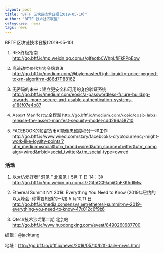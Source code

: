 ```yaml
---
layout: post
title: "BFTF 区块链技术日报(2019-05-10)"
author: "BFTF 技术社区联盟"
categories: news
tags: news
---
```


BFTF 区块链技术日报(2019-05-10)

1. REX终极指南 <http://go.bftf.io/mp.weixin.qq.com/s/gIfeotbCWhpLfiFkPPpEow>

2. 高流动性价格挂钩令牌算法 <http://go.bftf.io/medium.com/@bytemaster/high-liquidity-price-pegged-token-algorithm-d86d71188162>

3. 无密码的未来：建立更安全和可用的身份验证系统 <http://go.bftf.io/medium.com/eosio/a-passwordless-future-building-towards-more-secure-and-usable-authentication-systems-e188f07e4b87>

4. Assert Manifest安全模型 <http://go.bftf.io/medium.com/eosio/eosio-labs-release-the-assert-manifest-security-model-cdd296a58710>

5. FACEBOOK的加密货币可能像忠诚度积分一样工作 <http://go.bftf.io/www.wired.com/story/facebooks-cryptocurrency-might-work-like-loyalty-points/?utm_medium=social&utm_brand=wired&utm_source=twitter&utm_campaign=wired&mbid=social_twitter&utm_social-type=owned>

### 活动

1. 以太坊爱好者“ 洞见 ” 北京见！5月 11 日 14：30   <http://go.bftf.io/mp.weixin.qq.com/s/zGjfhCC9kmijOnE3K5dlMw>

2. Ethereal Summit NY 2019: Everything You Need to Know (2019年纽约的以太峰会: 你需要知道的一切) 5 月10/11 日 <http://go.bftf.io/media.consensys.net/ethereal-summit-ny-2019-everything-you-need-to-know-47c012c6f9b6>

3. Qtech技术沙龙第二期 北京站 <http://go.bftf.io/www.huodongxing.com/event/8490260687700>

编辑：@jacktang

地址：http://go.bftf.io/bftf.io/news/2019/05/10/bftf-daily-news.html
